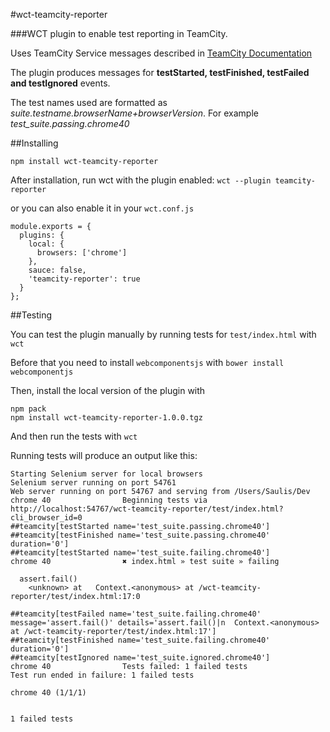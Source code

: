 #wct-teamcity-reporter

###WCT plugin to enable test reporting in TeamCity.

Uses TeamCity Service messages described in [TeamCity Documentation](https://confluence.jetbrains.com/display/TCD8/Build+Script+Interaction+with+TeamCity#BuildScriptInteractionwithTeamCity-ReportingTests)

The plugin produces messages for __testStarted, testFinished, testFailed and testIgnored__ events.

The test names used are formatted as _suite.testname.browserName+browserVersion_.
For example _test_suite.passing.chrome40_

##Installing


```npm install wct-teamcity-reporter ```

After installation, run wct with the plugin enabled: ```wct --plugin teamcity-reporter```

or you can also enable it in your ```wct.conf.js```

```
module.exports = {
  plugins: {
    local: {
      browsers: ['chrome']
    },
    sauce: false,
    'teamcity-reporter': true
  }
};
```

##Testing

You can test the plugin manually by running tests for ```test/index.html``` with ```wct```

Before that you need to install ```webcomponentsjs``` with ```bower install webcomponentjs```

Then, install the local version of the plugin with
```
npm pack
npm install wct-teamcity-reporter-1.0.0.tgz
```

And then run the tests with ```wct```

Running tests will produce an output like this:
```
Starting Selenium server for local browsers
Selenium server running on port 54761
Web server running on port 54767 and serving from /Users/Saulis/Dev
chrome 40                Beginning tests via http://localhost:54767/wct-teamcity-reporter/test/index.html?cli_browser_id=0
##teamcity[testStarted name='test_suite.passing.chrome40']
##teamcity[testFinished name='test_suite.passing.chrome40' duration='0']
##teamcity[testStarted name='test_suite.failing.chrome40']
chrome 40                ✖ index.html » test suite » failing

  assert.fail()
    <unknown> at   Context.<anonymous> at /wct-teamcity-reporter/test/index.html:17:0

##teamcity[testFailed name='test_suite.failing.chrome40' message='assert.fail()' details='assert.fail()|n  Context.<anonymous> at /wct-teamcity-reporter/test/index.html:17']
##teamcity[testFinished name='test_suite.failing.chrome40' duration='0']
##teamcity[testIgnored name='test_suite.ignored.chrome40']
chrome 40                Tests failed: 1 failed tests
Test run ended in failure: 1 failed tests

chrome 40 (1/1/1)


1 failed tests
```
